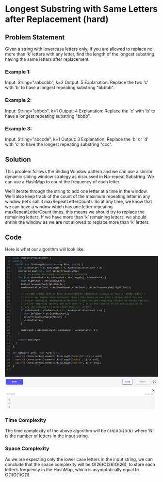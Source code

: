 # Longest Substring with Same Letters after Replacement (hard)

## Problem Statement

Given a string with lowercase letters only, if you are allowed to replace no more than ‘k’ letters with any letter, find the length of the longest substring having the same letters after replacement.

### Example 1:

Input: String="aabccbb", k=2
Output: 5
Explanation: Replace the two 'c' with 'b' to have a longest repeating substring "bbbbb".

### Example 2:

Input: String="abbcb", k=1
Output: 4
Explanation: Replace the 'c' with 'b' to have a longest repeating substring "bbbb".

### Example 3:

Input: String="abccde", k=1
Output: 3
Explanation: Replace the 'b' or 'd' with 'c' to have the longest repeating substring "ccc".


## Solution

This problem follows the Sliding Window pattern and we can use a similar dynamic sliding window strategy as discussed in No-repeat Substring. We can use a HashMap to count the frequency of each letter.

We’ll iterate through the string to add one letter at a time in the window. We’ll also keep track of the count of the maximum repeating letter in any window (let’s call it maxRepeatLetterCount). So at any time, we know that we can have a window which has one letter repeating maxRepeatLetterCount times, this means we should try to replace the remaining letters. If we have more than ‘k’ remaining letters, we should shrink the window as we are not allowed to replace more than ‘k’ letters.


## Code

Here is what our algorithm will look like:

![](assets/17.PNG)


### Time Complexity

The time complexity of the above algorithm will be `O(N)O(N)O(N)` where ‘N’ is the number of letters in the input string.

### Space Complexity 

As we are expecting only the lower case letters in the input string, we can conclude that the space complexity will be O(26)O(26)O(26), to store each letter’s frequency in the HashMap, which is asymptotically equal to O(1)O(1)O(1).

